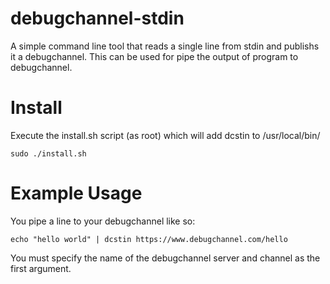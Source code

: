 debugchannel-stdin
==================

A simple command line tool that reads a single line from stdin and publishs it a debugchannel.  This can be used for pipe the output of program to debugchannel. 


Install
=======
Execute the install.sh script (as root) which will add dcstin to /usr/local/bin/ 

```
sudo ./install.sh
```

Example Usage
=============
You pipe a line to your debugchannel like so:

```
echo "hello world" | dcstin https://www.debugchannel.com/hello
```

You must specify the name of the debugchannel server and channel as the first argument.